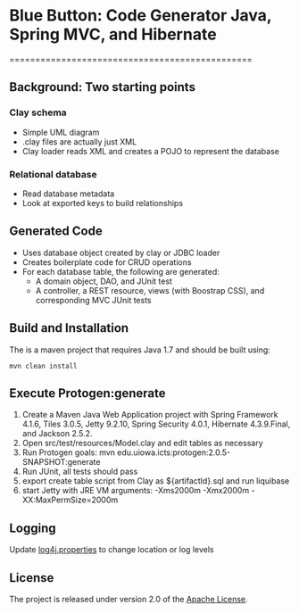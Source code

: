 # Blue Button: Code Generator Java, Spring MVC, and Hibernate
===============================================

## Background: Two starting points

### Clay schema 
* Simple UML diagram
* .clay files are actually just XML
* Clay loader reads XML and creates a POJO to represent the database

### Relational database
* Read database metadata
* Look at exported keys to build relationships

## Generated Code

* Uses database object created by clay or JDBC loader
* Creates boilerplate code for CRUD operations
* For each database table, the following are generated:
  * A domain object, DAO, and JUnit test
  * A controller, a REST resource, views (with Boostrap CSS), and corresponding MVC JUnit tests

## Build and Installation

The is a maven project that requires Java 1.7 and should be built using:

    mvn clean install
    
## Execute Protogen:generate

1. Create a Maven Java Web Application project with Spring Framework 4.1.6, Tiles 3.0.5, Jetty 9.2.10, Spring Security 4.0.1, Hibernate 4.3.9.Final, and Jackson 2.5.2.
2. Open src/test/resources/Model.clay and edit tables as necessary
3. Run Protogen goals: mvn edu.uiowa.icts:protogen:2.0.5-SNAPSHOT:generate
4. Run JUnit, all tests should pass
5. export create table script from Clay as ${artifactId}.sql and run liquibase
6. start Jetty with JRE VM arguments: -Xms2000m -Xmx2000m -XX:MaxPermSize=2000m

## Logging

Update [log4j.properties](src/main/resources/log4j.properties) to change location or log levels

## License

The project is released under version 2.0 of the [Apache License](http://www.apache.org/licenses/LICENSE-2.0).
